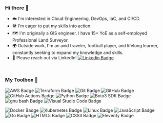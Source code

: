 ### Hi there 👋

- ☁️ I'm interested in Cloud Engineering, DevOps, IaC, and CI/CD.
- 🛠️ I'm eager to put my skills into action.
- 🗺️ I'm originally a GIS engineer. I have 15+ YoE as a self-employed Professional Land Surveyor.
- 🌍 Outside work, I'm an avid traveler, football player, and lifelong learner, constantly seeking to expand my knowledge and skills.
- 📯 Please reach out via LinkedIn! [![Linkedin Badge](https://img.shields.io/badge/-Pancheliuga-blue?style=flat&logo=Linkedin&logoColor=white)](https://www.linkedin.com/in/pancheliuga)

</br>

### My Toolbox 🧰

<img src="https://img.shields.io/badge/-AWS-232F3E?logo=Amazon-AWS&logoColor=white" alt="AWS Badge" /> <img src="https://img.shields.io/badge/-TERRAFORM-7B42BC?logo=Terraform&logoColor=white" alt="Terraform Badge" /> <img src="https://img.shields.io/badge/-GIT-F05032?logo=Git&logoColor=white" alt="Git Badge" /> <img src="https://img.shields.io/badge/-GITHUB-6E5494?logo=GitHub&logoColor=white" alt="GitHub Badge" /> <img src="https://img.shields.io/badge/-GITHUB%20ACTIONS-2088FF?logo=GitHub-Actions&logoColor=white" alt="GitHub Actions Badge" /> <img src="https://img.shields.io/badge/-PYTHON-3776AB?logo=Python&logoColor=white" alt="Python Badge" /> <img src="https://img.shields.io/badge/-BOTO3%20SDK-232F3E?logo=Amazon-AWS&logoColor=white" alt="Boto3 SDK Badge" /> <img src="https://img.shields.io/badge/-BASH-4EAA25?logo=gnubash&logoColor=white" alt="gnu bash Badge" /> <img src="https://img.shields.io/badge/-VS%20CODE-007ACC?logo=Visual-Studio-Code&logoColor=white" alt="Visual Studio Code Badge" />

<img src="https://img.shields.io/badge/-DOCKER-2496ED?logo=Docker&logoColor=white" alt="Docker Badge" /> <img src="https://img.shields.io/badge/-KUBERNETES-326CE5?logo=Kubernetes&logoColor=white" alt="Kubernetes Badge" /> <img src="https://img.shields.io/badge/-LINUX-FCC624?logo=Linux&logoColor=black" alt="Linux Badge" /> <img src="https://img.shields.io/badge/-JAVASCRIPT-F7DF1E?logo=JavaScript&logoColor=black" alt="JavaScript Badge" /> <img src="https://img.shields.io/badge/-GO-00ADD8?logo=Go&logoColor=white" alt="Go Badge" /> <img src="https://img.shields.io/badge/-HTML-E34F26?logo=HTML5&logoColor=white" alt="HTML5 Badge" /> <img src="https://img.shields.io/badge/-CSS-1572B6?logo=CSS3&logoColor=white" alt="CSS3 Badge" /> <img src="https://img.shields.io/badge/-ELEVENTYJS-000000?logo=eleventy&logoColor=white" alt="Eleventy Badge" />
